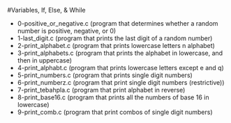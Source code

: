 #Variables, If, Else, & While

* 0-positive_or_negative.c	(program that determines whether a random number is positive, negative, or 0)
* 1-last_digit.c			(program that prints the last digit of a random number)
* 2-print_alphabet.c			(program that prints lowercase letters n alphabet)
* 3-print_alphabets.c			(program that prints the alphabet in lowercase, and then in uppercase)
* 4-print_alphabt.c			(program that prints lowercase letters except e and q)
* 5-print_numbers.c			(program that prints single digit numbers)
* 6-print_numberz.c			(program that print single digit numbers (restrictive))
* 7-print_tebahpla.c			(program that print alphabet in reverse)
* 8-print_base16.c			(program that prints all the numbers of base 16 in lowercase)
* 9-print_comb.c			(program that print combos of single digit numbers)